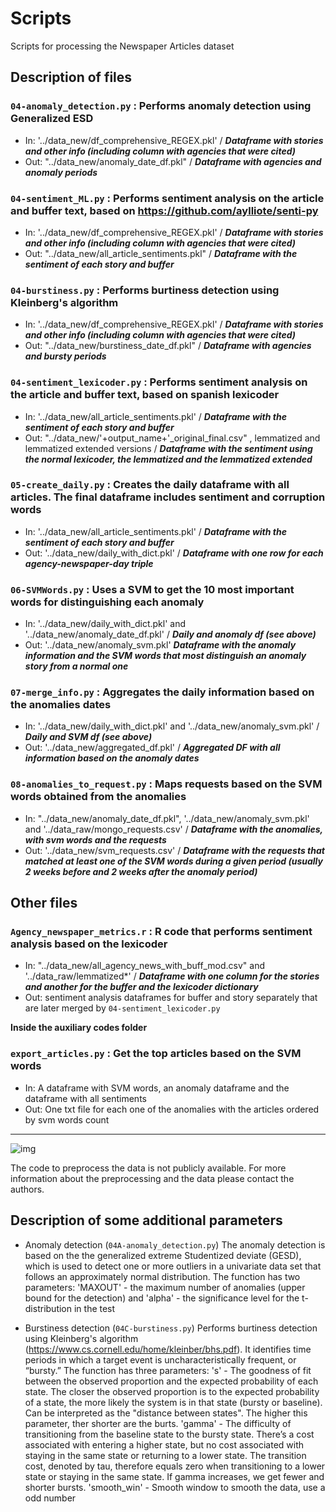 # Scripts
Scripts for processing the Newspaper Articles dataset


## Description of files

### `04-anomaly_detection.py` : Performs anomaly detection using Generalized ESD

- In: '../data_new/df_comprehensive_REGEX.pkl' / ***Dataframe with stories and other info (including column with agencies that were cited)***
- Out: "../data_new/anomaly_date_df.pkl" / ***Dataframe with agencies and anomaly periods***


### `04-sentiment_ML.py` : Performs sentiment analysis on the article and buffer text, based on https://github.com/aylliote/senti-py

- In: '../data_new/df_comprehensive_REGEX.pkl' / ***Dataframe with stories and other info (including column with agencies that were cited)***
- Out: "../data_new/all_article_sentiments.pkl" / ***Dataframe with the sentiment of each story and buffer***


### `04-burstiness.py` : Performs burtiness detection using Kleinberg's algorithm

- In: '../data_new/df_comprehensive_REGEX.pkl' / ***Dataframe with stories and other info (including column with agencies that were cited)***
- Out: "../data_new/burstiness_date_df.pkl" / ***Dataframe with agencies and bursty periods***


### `04-sentiment_lexicoder.py` : Performs sentiment analysis on the article and buffer text, based on spanish lexicoder

- In: '../data_new/all_article_sentiments.pkl' / ***Dataframe with the sentiment of each story and buffer***
- Out: "../data_new/'+output_name+'_original_final.csv" , lemmatized and lemmatized extended versions / ***Dataframe with the sentiment using the normal lexicoder, the lemmatized and the lemmatized extended***


### `05-create_daily.py` : Creates the daily dataframe with all articles. The final dataframe includes sentiment and corruption words

- In: '../data_new/all_article_sentiments.pkl' / ***Dataframe with the sentiment of each story and buffer***
- Out:  '../data_new/daily_with_dict.pkl' / ***Dataframe with one row for each agency-newspaper-day triple***


### `06-SVMWords.py` : Uses a SVM to get the 10 most important words for distinguishing each anomaly

- In: '../data_new/daily_with_dict.pkl' and '../data_new/anomaly_date_df.pkl' / ***Daily and anomaly df (see above)***
- Out:  '../data_new/anomaly_svm.pkl' ***Dataframe with the anomaly information and the SVM words that most distinguish an anomaly story from a normal one***



### `07-merge_info.py` : Aggregates the daily information based on the anomalies dates


- In: '../data_new/daily_with_dict.pkl' and '../data_new/anomaly_svm.pkl' / ***Daily and SVM df (see above)***
- Out:  '../data_new/aggregated_df.pkl' / ***Aggregated DF with all information based on the anomaly dates***


### `08-anomalies_to_request.py` : Maps requests based on the SVM words obtained from the anomalies


- In: "../data_new/anomaly_date_df.pkl", '../data_new/anomaly_svm.pkl' and '../data_raw/mongo_requests.csv' / ***Dataframe with the anomalies, with svm words and the requests***
- Out:  '../data_new/svm_requests.csv' / ***Dataframe with the requests that matched at least one of the SVM words during a given period (usually 2 weeks before and 2 weeks after the anomaly period)***


## Other files

### `Agency_newspaper_metrics.r` : R code that performs sentiment analysis based on the lexicoder

- In: "../data_new/all_agency_news_with_buff_mod.csv" and '../data_raw/lemmatized*' / ***Dataframe with one column for the stories and another for the buffer and the lexicoder dictionary***
- Out:  sentiment analysis dataframes for buffer and story separately that are later merged by `04-sentiment_lexicoder.py` 

**Inside the auxiliary codes folder**

### `export_articles.py` : Get the top articles based on the SVM words


- In: A dataframe with SVM words, an anomaly dataframe and the dataframe with all sentiments
- Out:  One txt file for each one of the anomalies with the articles ordered by svm words count

 ------------------------------------------------------------------------------------------------


![img](https://i.imgur.com/6OSfaSm.png)


The code to preprocess the data is not publicly available. For more information about the preprocessing and the data please contact the authors.


## Description of some additional parameters

- Anomaly detection (`04A-anomaly_detection.py`)
The anomaly detection is based on the the generalized extreme Studentized deviate (GESD), which is used to detect one or more outliers in a univariate data set that follows an approximately normal distribution.
The function has two parameters: 'MAXOUT' - the maximum number of anomalies (upper bound for the detection) and 'alpha' - the significance level for the t-distribution in the test

- Burstiness detection (`04C-burstiness.py`)
Performs burtiness detection using Kleinberg's algorithm (https://www.cs.cornell.edu/home/kleinber/bhs.pdf). It identifies time periods in which a target event is uncharacteristically frequent, or “bursty.” 
The function has three parameters:
's' - The goodness of fit between the observed proportion and the expected probability of each state. The closer the observed proportion is to the expected probability of a state, the more likely the system is in that state (bursty or baseline). Can be interpreted as the "distance between states". The higher this parameter, ther shorter are the burts.
'gamma' - The difficulty of transitioning from the baseline state to the bursty state. There’s a cost associated with entering a higher state, but no cost associated with staying in the same state or returning to  a lower state. The transition cost, denoted by tau, therefore equals zero when transitioning to a lower state or staying in the same state. If gamma increases, we get fewer and shorter bursts.
'smooth_win' - Smooth window to smooth the data, use a odd number

